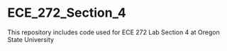 # ECE_272_Section_4
This repository includes code used for ECE 272 Lab Section 4 at Oregon State University
